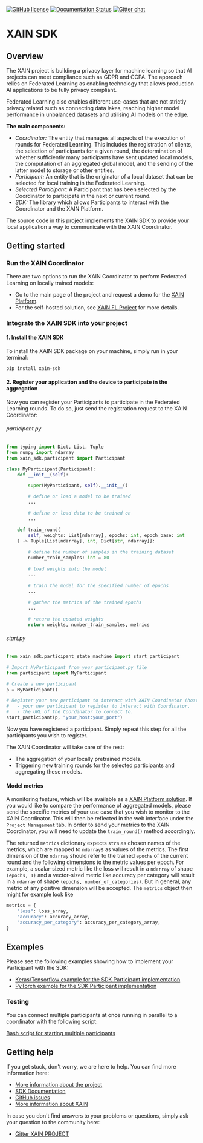 
[![GitHub license](https://img.shields.io/github/license/xainag/xain-sdk?style=flat-square)](https://github.com/xainag/xain-sdk/blob/master/LICENSE)
[![Documentation Status](https://readthedocs.org/projects/xain-sdk/badge/?version=latest&style=flat-square)](https://xain-sdk.readthedocs.io/en/latest/)
[![Gitter chat](https://badges.gitter.im/xainag.png)](https://gitter.im/xainag)


# XAIN SDK

## Overview

The XAIN project is building a privacy layer for machine learning so that AI projects can meet compliance such as GDPR and CCPA. The approach relies on Federated Learning as enabling technology that allows production AI applications to be fully privacy compliant.

Federated Learning also enables different use-cases that are not strictly privacy related such as connecting data lakes, reaching higher model performance in unbalanced datasets and utilising AI models on the edge.

**The main components:**
- *Coordinator:* The entity that manages all aspects of the execution of rounds for Federated Learning. This includes the registration of clients, the selection of participants for a given round, the determination of
whether sufficiently many participants have sent updated local models, the computation of an aggregated 
global model, and the sending of the latter model to storage or other entities.
- *Participant:* An entity that is the originator of a local dataset that can be selected for local training in the Federated Learning. 
- *Selected Participant:* A Participant that has been selected by the Coordinator to participate in the next or current round.
- *SDK:* The library which allows Participants to interact with the Coordinator and the XAIN Platform.

The source code in this project implements the XAIN SDK to provide your local application a way to communicate with the XAIN Coordinator.


## Getting started

### Run the XAIN Coordinator

There are two options to run the XAIN Coordinator to perform Federated Learning on locally trained models: 

- Go to the main page of the project and request a demo for the [XAIN Platform](https://www.xain.io/federated-learning-platform).
- For the self-hosted solution, see [XAIN FL Project](https://github.com/xainag/xain-fl) for more details.


### Integrate the XAIN SDK into your project

#### 1. Install the XAIN SDK

To install the XAIN SDK package on your machine, simply run in your terminal:

```bash
pip install xain-sdk
```


#### 2. Register your application and the device to participate in the aggregation

Now you can register your Participants to participate in the Federated Learning rounds. To do so, 
just send the registration request to the XAIN Coordinator:


###### participant.py

```python
from typing import Dict, List, Tuple
from numpy import ndarray
from xain_sdk.participant import Participant

class MyParticipant(Participant):
    def __init__(self):

        super(MyParticipant, self).__init__()

        # define or load a model to be trained
        ...

        # define or load data to be trained on
        ...

    def train_round(
        self, weights: List[ndarray], epochs: int, epoch_base: int
    ) -> Tuple[List[ndarray], int, Dict[str, ndarray]]:
        
        # define the number of samples in the training dataset
        number_train_samples: int = 80
        
        # load weights into the model
        ...

        # train the model for the specified number of epochs
        ...
        
        # gather the metrics of the trained epochs
        ...

        # return the updated weights
        return weights, number_train_samples, metrics
```


###### start.py

```python
from xain_sdk.participant_state_machine import start_participant

# Import MyParticipant from your participant.py file 
from participant import MyParticipant

# Create a new participant
p = MyParticipant()

# Register your new participant to interact with XAIN Coordinator (hosted at XAIN Platform or self-hosted solution). The function start_participant requires two arguments:
#   - your new participant to register to interact with Coordinator,
#   - the URL of the Coordinator to connect to. 
start_participant(p, "your_host:your_port")
```

Now you have registered a participant. Simply repeat this step for all the participants you wish to register.

The XAIN Coordinator will take care of the rest: 
- The aggregation of your locally pretrained models.
- Triggering new training rounds for the selected participants and aggregating these models.


#### Model metrics

A monitoring feature, which will be available as a [XAIN Platform solution](https://www.xain.io/federated-learning-platform). If you would like to compare the performance of aggregated models, please send the specific metrics of your use case that you wish to monitor to the XAIN Coordinator. This will then be reflected in the web interface under the `Project Management` tab. In order to send your metrics to the XAIN Coordinator, you will need to update the `train_round()` method accordingly.

The returned `metrics` dictionary expects `str`s as chosen names of the metrics, which are mapped to `ndarray`s as values of the metrics. The first dimension of the `ndarray` should refer to the trained `epochs` of the current round and the following dimensions to the metric values per epoch. For example, a scalar-sized metric like the loss will result in a `ndarray` of shape `(epochs, 1)` and a vector-sized metric like accuracy per category will result in a `ndarray` of shape `(epochs, number_of_categories)`. But in general, any metric of any positive dimension will be accepted. The `metrics` object then might for example look like

```python
metrics = {
    "loss": loss_array,
    "accuracy": accuracy_array,
    "accuracy_per_category": accuracy_per_category_array,
}
```


## Examples

Please see the following examples showing how to implement your Participant with the SDK:
- [Keras/Tensorflow example for the SDK Participant implementation](https://xain-sdk.readthedocs.io/en/latest/examples/tensorflow_keras.html)
- [PyTorch example for the SDK Participant implementation](https://xain-sdk.readthedocs.io/en/latest/examples/pytorch.html)

### Testing

You can connect multiple participants at once running in parallel to a coordinator with the following script:

[Bash script for starting multiple participants](https://github.com/xainag/xain-sdk/tree/master/examples#start-multiple-participants-in-parallel)


## Getting help

If you get stuck, don't worry, we are here to help. You can find more information here:

- [More information about the project](https://docs.xain.io)
- [SDK Documentation](https://xain-sdk.readthedocs.io/en/latest/)
- [GitHub issues](https://github.com/xainag/xain-sdk/issues)
- [More information about XAIN](https://xain.io)

In case you don't find answers to your problems or questions, simply ask your question to the community here:

- [Gitter XAIN PROJECT](https://gitter.im/xainag)

